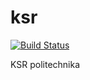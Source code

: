 # ksr

[![Build Status](https://travis-ci.org/mpajkowski/ksr.svg?branch=master)](https://travis-ci.org/mpajkowski/ksr)

KSR politechnika
